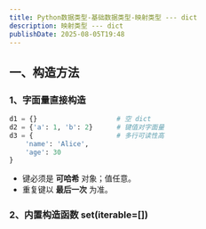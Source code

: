 ```yaml
---
title: Python数据类型-基础数据类型-映射类型 --- dict
description: 映射类型 --- dict
publishDate: 2025-08-05T19:48
---
```

## 一、构造方法

### 1、字面量直接构造

```python
d1 = {}                    # 空 dict
d2 = {'a': 1, 'b': 2}      # 键值对字面量
d3 = {                     # 多行可读性高
    'name': 'Alice',
    'age': 30
}
```

* 键必须是 **可哈希** 对象；值任意。
* 重复键以 **最后一次** 为准。

### 2、内置构造函数 set(iterable=\[])
